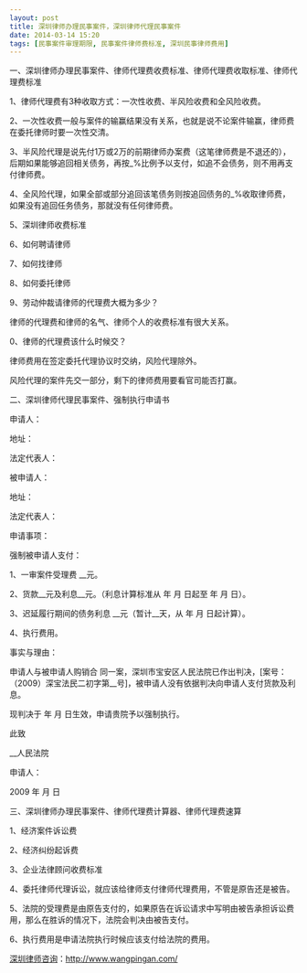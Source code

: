 ```yaml
---
layout: post
title: 深圳律师办理民事案件，深圳律师代理民事案件
date: 2014-03-14 15:20
tags: [民事案件审理期限, 民事案件律师费标准, 深圳民事律师费用]
---
```

一、深圳律师办理民事案件、律师代理费收费标准、律师代理费收取标准、律师代理费标准

1、律师代理费有3种收取方式：一次性收费、半风险收费和全风险收费。

2、一次性收费一般与案件的输赢结果没有关系，也就是说不论案件输赢，律师费在委托律师时要一次性交清。

3、半风险代理是说先付1万或2万的前期律师办案费（这笔律师费是不退还的），后期如果能够追回相关债务，再按_%比例予以支付，如追不会债务，则不用再支付律师费。

4、全风险代理，如果全部或部分追回该笔债务则按追回债务的_%收取律师费，如果没有追回任务债务，那就没有任何律师费。

5、深圳律师收费标准

6、如何聘请律师

7、如何找律师

8、如何委托律师

9、劳动仲裁请律师的代理费大概为多少？

律师的代理费和律师的名气、律师个人的收费标准有很大关系。

0、律师的代理费该什么时候交？

律师费用在签定委托代理协议时交纳，风险代理除外。

风险代理的案件先交一部分，剩下的律师费用要看官司能否打赢。

二、深圳律师代理民事案件、强制执行申请书

申请人：

地址：

法定代表人：

被申请人：

地址：

法定代表人：

申请事项：

强制被申请人支付：

1、一审案件受理费 __元。

2、货款__元及利息__元。（利息计算标准从 年 月 日起至 年 月 日）。

3、迟延履行期间的债务利息 __元（暂计__天，从 年 月 日起计算）。

4、执行费用。

事实与理由：

申请人与被申请人购销合 同一案，深圳市宝安区人民法院已作出判决，[案号：（2009）深宝法民二初字第__号]，被申请人没有依据判决向申请人支付货款及利息。

现判决于 年 月 日生效，申请贵院予以强制执行。

此致

__人民法院

申请人：

2009 年 月 日

三、深圳律师办理民事案件、律师代理费计算器、律师代理费速算

1、经济案件诉讼费

2、经济纠纷起诉费

3、企业法律顾问收费标准

4、委托律师代理诉讼，就应该给律师支付律师代理费用，不管是原告还是被告。

5、法院的受理费是由原告支付的，如果原告在诉讼请求中写明由被告承担诉讼费用，那么在胜诉的情况下，法院会判决由被告支付。

6、执行费用是申请法院执行时候应该支付给法院的费用。

<a href="http://www.wangpingan.com/">深圳律师咨询</a>：<a href="http://www.wangpingan.com/">http://www.wangpingan.com/</a>

